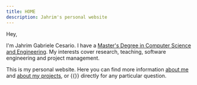 ```yaml
---
title: HOME
description: Jahrim's personal website
---
```


Hey,

I'm Jahrim Gabriele Cesario. I have a [Master's Degree in Computer Science 
and Engineering](https://corsi.unibo.it/2cycle/ComputerScienceEngineering).
My interests cover research, teaching, software engineering and project
management.

This is my personal website. Here you can find more information [about me](/about)
and [about my projects](/portfolio), or
{{<email at="jahrim.gabriele.cesario@outlook.com" text="contact me">}} directly for
any particular question.
